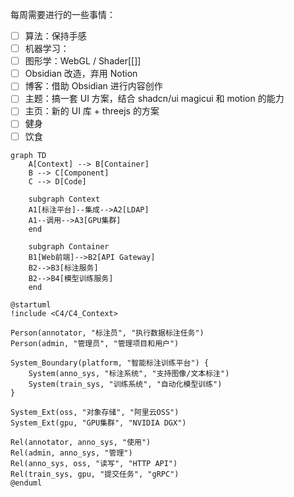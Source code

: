 每周需要进行的一些事情：

- [ ] 算法：保持手感
- [ ] 机器学习：
- [ ] 图形学：WebGL / Shader[[]]
- [ ] Obsidian 改造，弃用 Notion
- [ ] 博客：借助 Obsidian 进行内容创作
- [ ] 主题：搞一套 UI 方案，结合 shadcn/ui magicui 和 motion 的能力
- [ ] 主页：新的 UI 库 + threejs 的方案
- [ ] 健身
- [ ] 饮食

```mermaid
graph TD
    A[Context] --> B[Container]
    B --> C[Component]
    C --> D[Code]

    subgraph Context
    A1[标注平台]--集成-->A2[LDAP]
    A1--调用-->A3[GPU集群]
    end
    
    subgraph Container
    B1[Web前端]-->B2[API Gateway]
    B2-->B3[标注服务]
    B2-->B4[模型训练服务]
    end
```

```plantuml
@startuml
!include <C4/C4_Context>

Person(annotator, "标注员", "执行数据标注任务")
Person(admin, "管理员", "管理项目和用户")

System_Boundary(platform, "智能标注训练平台") {
    System(anno_sys, "标注系统", "支持图像/文本标注")
    System(train_sys, "训练系统", "自动化模型训练")
}

System_Ext(oss, "对象存储", "阿里云OSS")
System_Ext(gpu, "GPU集群", "NVIDIA DGX")

Rel(annotator, anno_sys, "使用")
Rel(admin, anno_sys, "管理")
Rel(anno_sys, oss, "读写", "HTTP API")
Rel(train_sys, gpu, "提交任务", "gRPC")
@enduml
```
